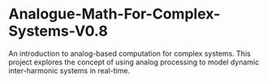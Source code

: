 # Analogue-Math-For-Complex-Systems-V0.8
An introduction to analog-based computation for complex systems. This project explores the concept of using analog processing to model dynamic inter-harmonic systems in real-time.
